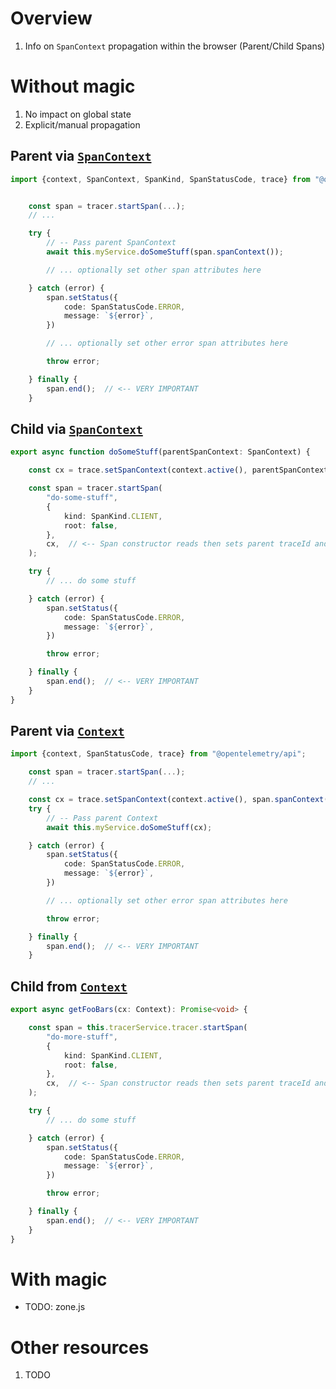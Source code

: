 # Overview
1. Info on `SpanContext` propagation within the browser (Parent/Child Spans)


# Without magic
1. No impact on global state
1. Explicit/manual propagation

## Parent via [`SpanContext`](https://github.com/open-telemetry/opentelemetry-js/blob/main/api/src/trace/span_context.ts#L25)
```ts
import {context, SpanContext, SpanKind, SpanStatusCode, trace} from "@opentelemetry/api";


    const span = tracer.startSpan(...);
    // ...

    try {
        // -- Pass parent SpanContext
        await this.myService.doSomeStuff(span.spanContext());

        // ... optionally set other span attributes here

    } catch (error) {
        span.setStatus({
            code: SpanStatusCode.ERROR,
            message: `${error}`,
        })

        // ... optionally set other error span attributes here

        throw error;

    } finally {
        span.end();  // <-- VERY IMPORTANT
    }
```

## Child via [`SpanContext`](https://github.com/open-telemetry/opentelemetry-js/blob/main/api/src/trace/span_context.ts#L25)
```ts
export async function doSomeStuff(parentSpanContext: SpanContext) {

    const cx = trace.setSpanContext(context.active(), parentSpanContext);

    const span = tracer.startSpan(
        "do-some-stuff",
        {
            kind: SpanKind.CLIENT,
            root: false,
        },
        cx,  // <-- Span constructor reads then sets parent traceId and spanId
    );

    try {
        // ... do some stuff

    } catch (error) {
        span.setStatus({
            code: SpanStatusCode.ERROR,
            message: `${error}`,
        })

        throw error;

    } finally {
        span.end();  // <-- VERY IMPORTANT
    }
}
```


## Parent via [`Context`](https://github.com/open-telemetry/opentelemetry-js/blob/main/api/src/api/context.ts#L34)
```ts
import {context, SpanStatusCode, trace} from "@opentelemetry/api";

    const span = tracer.startSpan(...);
    // ...

    const cx = trace.setSpanContext(context.active(), span.spanContext());
    try {
        // -- Pass parent Context
        await this.myService.doSomeStuff(cx);

    } catch (error) {
        span.setStatus({
            code: SpanStatusCode.ERROR,
            message: `${error}`,
        })

        // ... optionally set other error span attributes here

        throw error;

    } finally {
        span.end();  // <-- VERY IMPORTANT
    }

```


## Child from [`Context`](TODO)
```ts
export async getFooBars(cx: Context): Promise<void> {

    const span = this.tracerService.tracer.startSpan(
        "do-more-stuff",
        {
            kind: SpanKind.CLIENT,
            root: false,
        },
        cx,  // <-- Span constructor reads then sets parent traceId and spanId
    );

    try {
        // ... do some stuff

    } catch (error) {
        span.setStatus({
            code: SpanStatusCode.ERROR,
            message: `${error}`,
        })

        throw error;

    } finally {
        span.end();  // <-- VERY IMPORTANT
    }
}
```


# With magic
- TODO: zone.js



# Other resources
1. TODO
